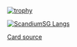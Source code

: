 [![trophy](https://github-profile-trophy.vercel.app/?username=scandiumSG&theme=nord&title=Repositories,Commits,PullRequest,MultipleLang,Issues,Experience)](https://github.com/ryo-ma/github-profile-trophy)

[//]: <[![ScandiumSG Stats](https://github-readme-stats.vercel.app/api?username=ScandiumSG&count_private=true&show_icons=true&include_all_commits=true&theme=merko)](https://github.com/anuraghazra/github-readme-stats)>

[![ScandiumSG Langs](https://github-readme-stats.vercel.app/api/top-langs/?username=ScandiumSG&layout=donut&theme=merko&langs_count=6)](https://github.com/anuraghazra/github-readme-stats)

[Card source](https://github.com/anuraghazra/github-readme-stats)

